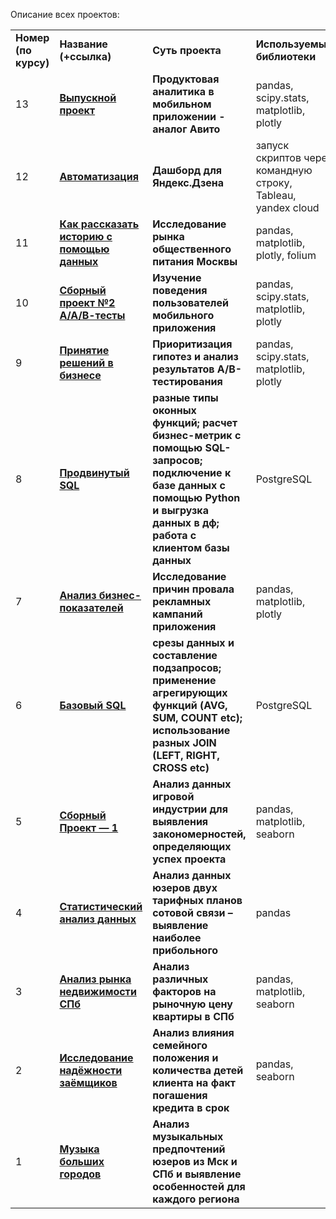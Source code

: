 Описание всех проектов:
<table>
<tr>
<td><b>Номер (по курсу)</b></td>
<td><b>Название (+ссылка)</b></td>
<td><b>Суть проекта</b></td>
<td><b>Используемые библиотеки</b></td>
<tr>
<td>13</td>
<td><a href="https://github.com/Gogolev1307/yandex_DA/blob/6903b939ea09ac1c6a25f4d1136d7d045d047687/project_13.ipynb" target="_blank"><b>Выпускной проект</b></a></td>
<td><b>Продуктовая аналитика в мобильном приложении - аналог Авито</b></td>
<td>pandas, scipy.stats, matplotlib, plotly</td>
<tr>
<td>12</td>
<td><a href="https://github.com/Gogolev1307/yandex_DA/blob/6e68a5de572fb1b770f4d7c89e3d57f1d08f0534/project_12.ipynb" target="_blank"><b>Автоматизация</b></a></td>
<td><b>Дашборд для Яндекс.Дзена</b></td>
<td>запуск скриптов через командную строку, Tableau, yandex cloud</td>
<tr>
<td>11</td>
<td><a href="https://github.com/Gogolev1307/yandex_DA/blob/5b8038b27c4a314c3e92d437701f2d5f5bdd1289/project_11.ipynb" target="_blank"><b>Как рассказать историю с помощью данных</b></a></td>
<td><b>Исследование рынка общественного питания Москвы</b></td>
<td>pandas, matplotlib, plotly, folium</td>
<tr>
<td>10</td>
<td><a href="https://github.com/Gogolev1307/Yandex_DA/blob/879d17da379c0d0c90678d1acaa6ea10f6ac33a7/Project_10.ipynb" target="_blank"><b>Сборный проект №2<br>А/А/В-тесты</b></a></td>
<td><b>Изучение поведения пользователей мобильного приложения</b></td>
<td>pandas, scipy.stats, matplotlib, plotly</td>
<tr>
<td>9</td>
<td><a href="https://github.com/Gogolev1307/Yandex_DA/blob/11e718d66c2e6294bba3be25070f09216061f0ac/project_9.ipynb" target="_blank"><b>Принятие решений в бизнесе</b></a></td>
<td><b>Приоритизация гипотез и анализ результатов А/В-тестирования</b></td>
<td>pandas, scipy.stats, matplotlib, plotly</td>
<tr>
<td>8</td>
<td><a href="" target="_blank"><b>Продвинутый SQL</b></a></td>
<td><b>разные типы оконных функций; расчет бизнес-метрик с помощью SQL-запросов; подключение к базе данных с помощью Python и выгрузка данных в дф;
работа с клиентом базы данных</b></td>
<td>PostgreSQL</td> 
<tr>
<td>7</td>
<td><a href="https://github.com/Gogolev1307/Yandex_DA/blob/abe7dc7824df870c8328c8bc4953e6d67f783bfc/project_7.ipynb" target="_blank"><b>Анализ бизнес-показателей</b></a></td>
<td><b>Исследование причин провала рекламных кампаний приложения</b></td>
<td>pandas, matplotlib, plotly</td>
<tr>
<td>6</td>
<td><a href="" target="_blank"><b>Базовый SQL</b></a></td>
<td><b>срезы данных и составление подзапросов; применение агрегирующих функций (AVG, SUM, COUNT etc); использование разных JOIN (LEFT, RIGHT, CROSS etc)</b></td>
<td>PostgreSQL</td> 
<tr>
<td>5</td>
<td><a href="https://github.com/Gogolev1307/Yandex_DA/blob/0e743a82db8e7b677a5953453af55c66a9d2ef64/project_5.ipynb" target="_blank"><b>Сборный Проект — 1</b></a></td>
<td><b>Анализ данных игровой индустрии для выявления закономерностей, определяющих успех проекта</b></td>
<td>pandas, matplotlib, seaborn</td>
<tr>
<td>4</td>
<td><a href="https://github.com/Gogolev1307/yandex_DA/blob/915f48230b3d53d72e20a7e02a919b0f635b1459/project_4.ipynb" target="_blank"><b>Статистический анализ данных</b></a></td>
<td><b>Анализ данных юзеров двух тарифных планов сотовой связи – выявление наиболее прибольного</b></td>
<td>pandas</td>
<tr>
<td>3</td>
<td><a href="https://github.com/Gogolev1307/yandex_DA/blob/122a8753fb72a5e83d3021604faba1bdc65c059b/project_3.ipynb" target="_blank"><b>Анализ рынка недвижимости СПб</b></a></td>
<td><b>Анализ различных факторов на рыночную цену квартиры в СПб</b></td>
<td>pandas, matplotlib, seaborn</td>
<tr>
<td>2</td>
<td><a href="https://github.com/Gogolev1307/yandex_DA/blob/122a8753fb72a5e83d3021604faba1bdc65c059b/project_2.ipynb" target="_blank"><b>Исследование надёжности заёмщиков</b></a></td>
<td><b>Анализ влияния семейного положения и количества детей клиента на факт погашения кредита в срок</b></td>
<td>pandas, seaborn</td>
<tr>
<td>1</td>
<td><a href="https://github.com/Gogolev1307/yandex_DA/blob/29da357855b70bccf717f9c693da26c80fc4eb5e/project_1.ipynb" target="_blank"><b>Музыка больших городов</b></a></td>
<td><b>Анализ музыкальных предпочтений юзеров из Мск и СПб и выявление особенностей для каждого региона</b></td>
